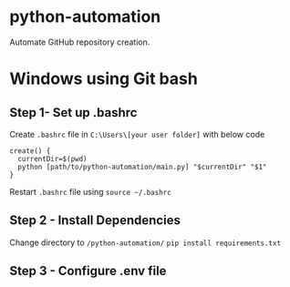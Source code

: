 # python-automation

Automate GitHub repository creation.

# Windows using Git bash

## Step 1- Set up .bashrc

Create `.bashrc` file in `C:\Users\[your user folder]` with below code

```
create() {
  currentDir=$(pwd)
  python [path/to/python-automation/main.py] "$currentDir" "$1"
}
```

Restart `.bashrc` file using `source ~/.bashrc`

## Step 2 - Install Dependencies

Change directory to `/python-automation/`
`pip install requirements.txt`

## Step 3 - Configure .env file
